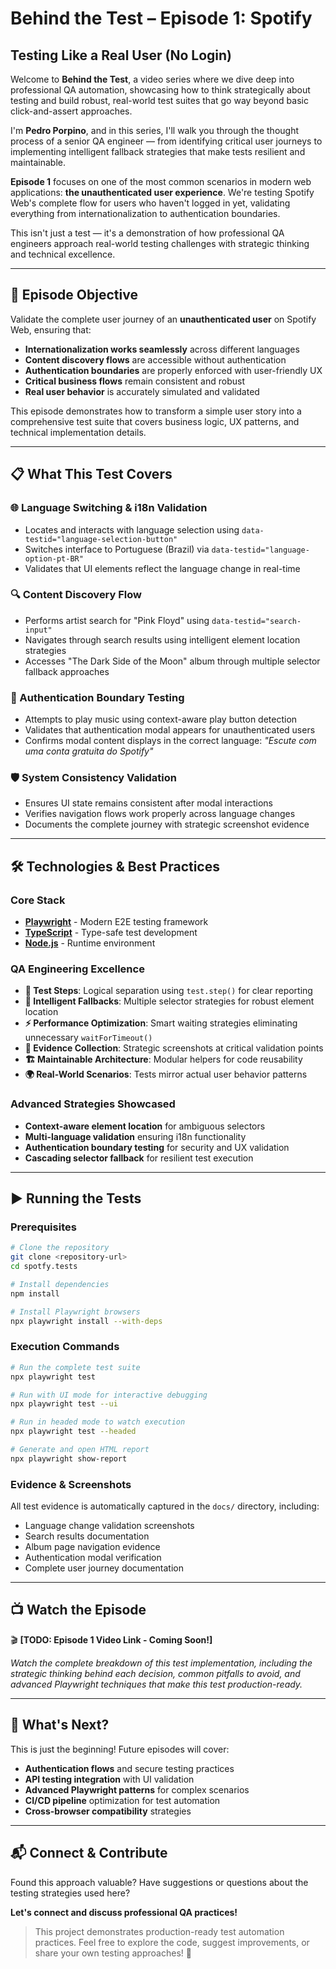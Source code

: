 # Behind the Test – Episode 1: Spotify

## **Testing Like a Real User (No Login)**

Welcome to **Behind the Test**, a video series where we dive deep into professional QA automation, showcasing how to think strategically about testing and build robust, real-world test suites that go way beyond basic click-and-assert approaches.

I'm **Pedro Porpino**, and in this series, I'll walk you through the thought process of a senior QA engineer — from identifying critical user journeys to implementing intelligent fallback strategies that make tests resilient and maintainable.

**Episode 1** focuses on one of the most common scenarios in modern web applications: **the unauthenticated user experience**. We're testing Spotify Web's complete flow for users who haven't logged in yet, validating everything from internationalization to authentication boundaries.

This isn't just a test — it's a demonstration of how professional QA engineers approach real-world testing challenges with strategic thinking and technical excellence.

---

## 🎯 **Episode Objective**

Validate the complete user journey of an **unauthenticated user** on Spotify Web, ensuring that:

- **Internationalization works seamlessly** across different languages
- **Content discovery flows** are accessible without authentication  
- **Authentication boundaries** are properly enforced with user-friendly UX
- **Critical business flows** remain consistent and robust
- **Real user behavior** is accurately simulated and validated

This episode demonstrates how to transform a simple user story into a comprehensive test suite that covers business logic, UX patterns, and technical implementation details.

---

## 📋 **What This Test Covers**

### **🌐 Language Switching & i18n Validation**
- Locates and interacts with language selection using `data-testid="language-selection-button"`
- Switches interface to Portuguese (Brazil) via `data-testid="language-option-pt-BR"`
- Validates that UI elements reflect the language change in real-time

### **🔍 Content Discovery Flow**
- Performs artist search for "Pink Floyd" using `data-testid="search-input"`
- Navigates through search results using intelligent element location strategies
- Accesses "The Dark Side of the Moon" album through multiple selector fallback approaches

### **🎵 Authentication Boundary Testing**
- Attempts to play music using context-aware play button detection
- Validates that authentication modal appears for unauthenticated users
- Confirms modal content displays in the correct language: *"Escute com uma conta gratuita do Spotify"*

### **🛡️ System Consistency Validation**
- Ensures UI state remains consistent after modal interactions
- Verifies navigation flows work properly across language changes
- Documents the complete journey with strategic screenshot evidence

---

## 🛠️ **Technologies & Best Practices**

### **Core Stack**
- **[Playwright](https://playwright.dev/)** - Modern E2E testing framework
- **[TypeScript](https://www.typescriptlang.org/)** - Type-safe test development
- **[Node.js](https://nodejs.org/)** - Runtime environment

### **QA Engineering Excellence**
- **🎯 Test Steps**: Logical separation using `test.step()` for clear reporting
- **🔄 Intelligent Fallbacks**: Multiple selector strategies for robust element location
- **⚡ Performance Optimization**: Smart waiting strategies eliminating unnecessary `waitForTimeout()`
- **📸 Evidence Collection**: Strategic screenshots at critical validation points
- **🏗️ Maintainable Architecture**: Modular helpers for code reusability
- **🌍 Real-World Scenarios**: Tests mirror actual user behavior patterns

### **Advanced Strategies Showcased**
- **Context-aware element location** for ambiguous selectors
- **Multi-language validation** ensuring i18n functionality
- **Authentication boundary testing** for security and UX validation
- **Cascading selector fallback** for resilient test execution

---

## ▶️ **Running the Tests**

### **Prerequisites**
```bash
# Clone the repository
git clone <repository-url>
cd spotfy.tests

# Install dependencies
npm install

# Install Playwright browsers
npx playwright install --with-deps
```

### **Execution Commands**
```bash
# Run the complete test suite
npx playwright test

# Run with UI mode for interactive debugging
npx playwright test --ui

# Run in headed mode to watch execution
npx playwright test --headed

# Generate and open HTML report
npx playwright show-report
```

### **Evidence & Screenshots**
All test evidence is automatically captured in the `docs/` directory, including:
- Language change validation screenshots
- Search results documentation  
- Album page navigation evidence
- Authentication modal verification
- Complete user journey documentation

---

## 📺 **Watch the Episode**

🎬 **[TODO: Episode 1 Video Link - Coming Soon!]**

*Watch the complete breakdown of this test implementation, including the strategic thinking behind each decision, common pitfalls to avoid, and advanced Playwright techniques that make this test production-ready.*

---

## 🚀 **What's Next?**

This is just the beginning! Future episodes will cover:
- **Authentication flows** and secure testing practices
- **API testing integration** with UI validation
- **Advanced Playwright patterns** for complex scenarios
- **CI/CD pipeline** optimization for test automation
- **Cross-browser compatibility** strategies

---

## 📬 **Connect & Contribute**

Found this approach valuable? Have suggestions or questions about the testing strategies used here? 

**Let's connect and discuss professional QA practices!**

> This project demonstrates production-ready test automation practices. Feel free to explore the code, suggest improvements, or share your own testing approaches! 🧪 